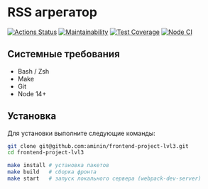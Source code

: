 # RSS агрегатор

[![Actions Status](https://github.com/aminin/frontend-project-lvl3/workflows/hexlet-check/badge.svg)](https://github.com/aminin/frontend-project-lvl3/actions)
[![Maintainability](https://api.codeclimate.com/v1/badges/c52aec91168dbe65fcfe/maintainability)](https://codeclimate.com/github/aminin/frontend-project-lvl3/maintainability)
[![Test Coverage](https://api.codeclimate.com/v1/badges/c52aec91168dbe65fcfe/test_coverage)](https://codeclimate.com/github/aminin/frontend-project-lvl3/test_coverage)
[![Node CI](https://github.com/aminin/frontend-project-lvl3/workflows/Node%20CI/badge.svg)](https://github.com/aminin/frontend-project-lvl3)

## Системные требования

 - Bash / Zsh
 - Make
 - Git
 - Node 14+

## Установка

Для установки выполните следующие команды:

```bash
git clone git@github.com:aminin/frontend-project-lvl3.git
cd frontend-project-lvl3

make install # установка пакетов
make build   # сборка фронта
make start   # запуск локального сервера (webpack-dev-server)
```
